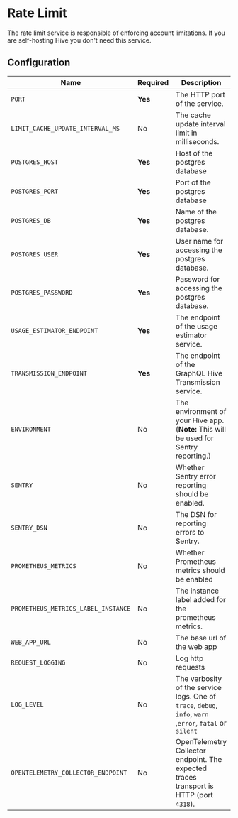# Rate Limit

The rate limit service is responsible of enforcing account limitations. If you are self-hosting Hive
you don't need this service.

## Configuration

| Name                                | Required | Description                                                                                              | Example Value                                        |
| ----------------------------------- | -------- | -------------------------------------------------------------------------------------------------------- | ---------------------------------------------------- |
| `PORT`                              | **Yes**  | The HTTP port of the service.                                                                            | `4012`                                               |
| `LIMIT_CACHE_UPDATE_INTERVAL_MS`    | No       | The cache update interval limit in milliseconds.                                                         | `60_000`                                             |
| `POSTGRES_HOST`                     | **Yes**  | Host of the postgres database                                                                            | `127.0.0.1`                                          |
| `POSTGRES_PORT`                     | **Yes**  | Port of the postgres database                                                                            | `5432`                                               |
| `POSTGRES_DB`                       | **Yes**  | Name of the postgres database.                                                                           | `registry`                                           |
| `POSTGRES_USER`                     | **Yes**  | User name for accessing the postgres database.                                                           | `postgres`                                           |
| `POSTGRES_PASSWORD`                 | **Yes**  | Password for accessing the postgres database.                                                            | `postgres`                                           |
| `USAGE_ESTIMATOR_ENDPOINT`          | **Yes**  | The endpoint of the usage estimator service.                                                             | `http://127.0.0.1:4011`                              |
| `TRANSMISSION_ENDPOINT`             | **Yes**  | The endpoint of the GraphQL Hive Transmission service.                                                   | `http://127.0.0.1:6250`                              |
| `ENVIRONMENT`                       | No       | The environment of your Hive app. (**Note:** This will be used for Sentry reporting.)                    | `staging`                                            |
| `SENTRY`                            | No       | Whether Sentry error reporting should be enabled.                                                        | `1` (enabled) or `0` (disabled)                      |
| `SENTRY_DSN`                        | No       | The DSN for reporting errors to Sentry.                                                                  | `https://dooobars@o557896.ingest.sentry.io/12121212` |
| `PROMETHEUS_METRICS`                | No       | Whether Prometheus metrics should be enabled                                                             | `1` (enabled) or `0` (disabled)                      |
| `PROMETHEUS_METRICS_LABEL_INSTANCE` | No       | The instance label added for the prometheus metrics.                                                     | `rate-limit`                                         |
| `WEB_APP_URL`                       | No       | The base url of the web app                                                                              | `https://your-instance.com`                          |
| `REQUEST_LOGGING`                   | No       | Log http requests                                                                                        | `1` (enabled) or `0` (disabled)                      |
| `LOG_LEVEL`                         | No       | The verbosity of the service logs. One of `trace`, `debug`, `info`, `warn` ,`error`, `fatal` or `silent` | `info` (default)                                     |
| `OPENTELEMETRY_COLLECTOR_ENDPOINT`  | No       | OpenTelemetry Collector endpoint. The expected traces transport is HTTP (port `4318`).                   | `http://localhost:4318/v1/traces`                    |
